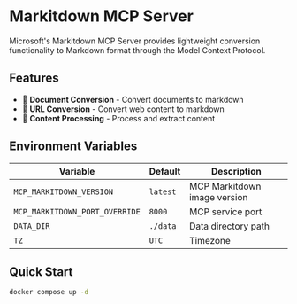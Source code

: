 # Markitdown MCP Server

Microsoft's Markitdown MCP Server provides lightweight conversion functionality to Markdown format through the Model Context Protocol.

## Features

- 📄 **Document Conversion** - Convert documents to markdown
- 🔗 **URL Conversion** - Convert web content to markdown
- 📝 **Content Processing** - Process and extract content

## Environment Variables

| Variable                       | Default  | Description                  |
| ------------------------------ | -------- | ---------------------------- |
| `MCP_MARKITDOWN_VERSION`       | `latest` | MCP Markitdown image version |
| `MCP_MARKITDOWN_PORT_OVERRIDE` | `8000`   | MCP service port             |
| `DATA_DIR`                     | `./data` | Data directory path          |
| `TZ`                           | `UTC`    | Timezone                     |

## Quick Start

```bash
docker compose up -d
```
